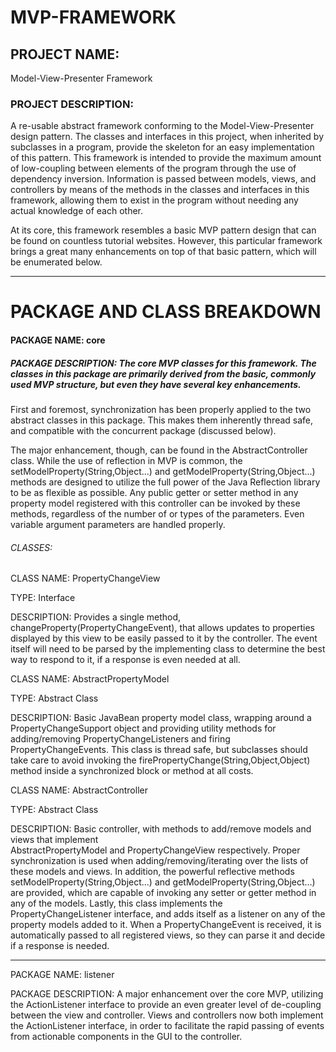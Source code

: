 # MVP-FRAMEWORK

## PROJECT NAME: 
Model-View-Presenter Framework

### PROJECT DESCRIPTION:
A re-usable abstract framework conforming to the Model-View-Presenter design pattern. The classes and interfaces in this project, when inherited by subclasses in a program, provide the skeleton for an easy implementation of this pattern. This framework is intended to provide the maximum amount of low-coupling between
elements of the program through the use of dependency inversion. Information is passed between models, views, and controllers by means of the methods in the classes and interfaces in this framework, allowing them to exist in the program without needing any actual knowledge of each other.

At its core, this framework resembles a basic MVP pattern design that can be found on countless tutorial websites. However, this particular framework brings a great many enhancements on top of that basic pattern, which will be enumerated below.

-------------------------------------------------------------------------------------------------------

# PACKAGE AND CLASS BREAKDOWN

#### PACKAGE NAME: core

##### PACKAGE DESCRIPTION: The core MVP classes for this framework. The classes in this package are primarily derived from the basic, commonly used MVP structure, but even they have several key enhancements.

First and foremost, synchronization has been properly applied to the two abstract classes in this package. This makes them inherently thread safe, and compatible with the concurrent package (discussed below).

The major enhancement, though, can be found in the AbstractController class. While the use of reflection in MVP is common, the setModelProperty(String,Object...) and getModelProperty(String,Object...) methods are designed to utilize the full power of the Java Reflection library to be as flexible as possible. Any public getter or setter method in any property model registered with this controller can be invoked by these methods, regardless of the number of or types of the parameters. Even variable argument parameters are handled properly.

###### CLASSES:

CLASS NAME: PropertyChangeView

TYPE: Interface

DESCRIPTION: Provides a single method, changeProperty(PropertyChangeEvent), that allows updates to 
			 properties displayed by this view to be easily passed to it by the controller. The event itself will need to be parsed by the implementing class to determine the best way to respond to it, if a response is even needed at all.
	
CLASS NAME: AbstractPropertyModel

TYPE: Abstract Class

DESCRIPTION: Basic JavaBean property model class, wrapping around a PropertyChangeSupport object and 
			 providing utility methods for adding/removing PropertyChangeListeners and firing PropertyChangeEvents. This class is thread safe, but subclasses should take care to avoid invoking the firePropertyChange(String,Object,Object) method inside a synchronized block or method at all costs.
	
CLASS NAME: AbstractController

TYPE: Abstract Class

DESCRIPTION: Basic controller, with methods to add/remove models and views that implement  
			 AbstractPropertyModel and PropertyChangeView respectively. Proper synchronization is used when adding/removing/iterating over the lists of these models and views. In addition, the powerful reflective methods setModelProperty(String,Object...) and getModelProperty(String,Object...) are provided, which are capable of invoking any setter or getter method in any of the models. Lastly, this class implements the PropertyChangeListener interface, and adds itself as a listener on any of the property models added to it. When a PropertyChangeEvent is received, it is automatically passed to all registered views, so they can parse it and decide if a response is needed.

-----------------------------------------------------------------------------------------------------------
			 
PACKAGE NAME: listener

PACKAGE DESCRIPTION: A major enhancement over the core MVP, utilizing the ActionListener interface to provide an even greater level of de-coupling between the view and controller. Views and controllers now both implement the ActionListener interface, in order to facilitate the rapid passing of events from actionable components in the GUI to the controller. 
